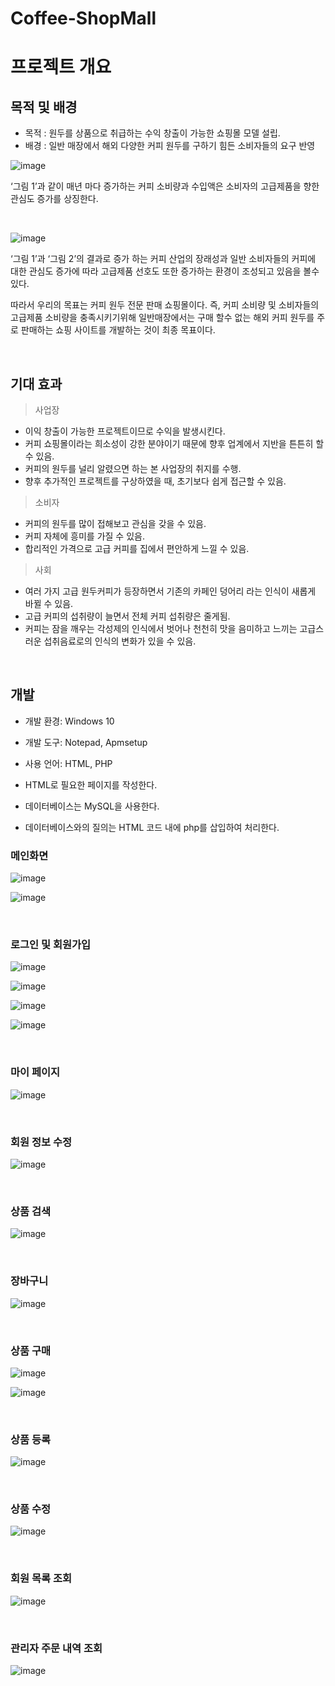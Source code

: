 # Coffee-ShopMall

# 프로젝트 개요

## 목적 및 배경

- 목적 : 원두를 상품으로 취급하는 수익 창출이 가능한 쇼핑몰 모델 설립.
- 배경 : 일반 매장에서 해외 다양한 커피 원두를 구하기 힘든 소비자들의 요구 반영

![image](https://user-images.githubusercontent.com/57826388/78451605-6f856400-76c1-11ea-983f-004c18d630c5.png)

‘그림 1’과 같이 매년 마다 증가하는 커피 소비량과 수입액은 소비자의 고급제품을 향한 관심도 증가를 상징한다.

<br>

![image](https://user-images.githubusercontent.com/57826388/78451608-72805480-76c1-11ea-859c-5e66a7952075.png)

‘그림 1’과 ‘그림 2’의 결과로 증가 하는 커피 산업의 장래성과 일반 소비자들의 커피에 대한 관심도 증가에 따라 고급제품 선호도 또한 증가하는 환경이 조성되고 있음을 볼수 있다.

따라서 우리의 목표는 커피 원두 전문 판매 쇼핑몰이다.
즉, 커피 소비량 및 소비자들의 고급제품 소비량을 충족시키기위해 일반매장에서는 구매 할수 없는 해외 커피 원두를 주로 판매하는
쇼핑 사이트를 개발하는 것이 최종 목표이다.


<br>

## 기대 효과

>사업장

- 이익 창출이 가능한 프로젝트이므로 수익을 발생시킨다.
- 커피 쇼핑몰이라는 희소성이 강한 분야이기 때문에 향후 업계에서 지반을 튼튼히 할 수 있음.
- 커피의 원두를 널리 알렸으면 하는 본 사업장의 취지를 수행.
- 향후 추가적인 프로젝트를 구상하였을 때, 초기보다 쉽게 접근할 수 있음.

>소비자

- 커피의 원두를 많이 접해보고 관심을 갖을 수 있음.
- 커피 자체에 흥미를 가질 수 있음. 
- 합리적인 가격으로 고급 커피를 집에서 편안하게 느낄 수 있음.

>사회

- 여러 가지 고급 원두커피가 등장하면서 기존의 카페인 덩어리 라는 인식이 새롭게 바뀔 수 있음.
- 고급 커피의 섭취량이 늘면서 전체 커피 섭취량은 줄게됨.
-  커피는 잠을 깨우는 각성제의 인식에서 벗어나 천천히 맛을 음미하고 느끼는 고급스러운 섭취음료로의 인식의 변화가 있을 수 있음.

<br>

## 개발

- 개발 환경: Windows 10
- 개발 도구: Notepad, Apmsetup
- 사용 언어: HTML, PHP

- HTML로 필요한 페이지를 작성한다.
- 데이터베이스는 MySQL을 사용한다.
- 데이터베이스와의 질의는 HTML 코드 내에 php를 삽입하여 처리한다. 

### 메인화면

![image](https://user-images.githubusercontent.com/57826388/78451732-54672400-76c2-11ea-9f64-dca948ff1a12.png)

![image](https://user-images.githubusercontent.com/57826388/78451739-5a5d0500-76c2-11ea-84a8-ebd9f3f7f660.png)

<br>

### 로그인 및 회원가입 

![image](https://user-images.githubusercontent.com/57826388/78452554-df4a1d80-76c6-11ea-9985-b99bf2b119e1.png)

![image](https://user-images.githubusercontent.com/57826388/78451785-9c864680-76c2-11ea-8717-82642800bdc6.png)

![image](https://user-images.githubusercontent.com/57826388/78452537-bfb2f500-76c6-11ea-8c1b-93f99a46eb3e.png)

![image](https://user-images.githubusercontent.com/57826388/78451802-ab6cf900-76c2-11ea-82da-20ca9ed135d3.png)

<br>

### 마이 페이지

![image](https://user-images.githubusercontent.com/57826388/78452460-49ae8e00-76c6-11ea-9a25-9082883466e7.png)

<br>

### 회원 정보 수정

![image](https://user-images.githubusercontent.com/57826388/78452406-14a23b80-76c6-11ea-80ea-a02f60c0f1da.png)

<br>

### 상품 검색

![image](https://user-images.githubusercontent.com/57826388/78451849-dce5c480-76c2-11ea-9709-129ce3c23ad2.png)

<br>

### 장바구니

![image](https://user-images.githubusercontent.com/57826388/78451867-f2f38500-76c2-11ea-9f6e-a2c5d3c19a86.png)

<br>

### 상품 구매

![image](https://user-images.githubusercontent.com/57826388/78451877-00107400-76c3-11ea-8a98-edb15e1dca93.png)

![image](https://user-images.githubusercontent.com/57826388/78452516-92664700-76c6-11ea-928b-74b8c910de2d.png)

<br>

### 상품 등록

![image](https://user-images.githubusercontent.com/57826388/78452335-b2e1d180-76c5-11ea-894d-2cf0b392b8e2.png)

<br>

### 상품 수정

![image](https://user-images.githubusercontent.com/57826388/78451898-1f0f0600-76c3-11ea-96e9-5a4a29b48c30.png)

<br>

### 회원 목록 조회

![image](https://user-images.githubusercontent.com/57826388/78452360-d9077180-76c5-11ea-97cf-fad2a0ec95c7.png)

<br>

### 관리자 주문 내역 조회

![image](https://user-images.githubusercontent.com/57826388/78451913-36e68a00-76c3-11ea-858f-1b3fcf0b472d.png)
